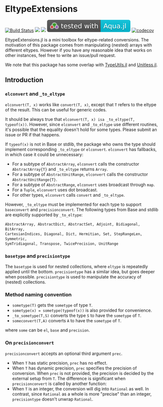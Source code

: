 # EltypeExtensions

[![Build Status](https://github.com/putianyi889/EltypeExtensions.jl/actions/workflows/CI.yml/badge.svg?branch=master)](https://github.com/putianyi889/EltypeExtensions.jl/actions/workflows/CI.yml?query=branch%3Amaster)
[![](https://img.shields.io/badge/docs-stable-blue.svg)](https://putianyi889.github.io/EltypeExtensions.jl/stable)
[![](https://img.shields.io/badge/docs-dev-blue.svg)](https://putianyi889.github.io/EltypeExtensions.jl/dev)
[![Aqua QA](https://raw.githubusercontent.com/JuliaTesting/Aqua.jl/master/badge.svg)](https://github.com/JuliaTesting/Aqua.jl)
[![codecov](https://codecov.io/gh/putianyi889/EltypeExtensions.jl/branch/master/graph/badge.svg?label=codecov)](https://codecov.io/gh/putianyi889/EltypeExtensions.jl)

EltypeExtensions.jl is a mini toolbox for eltype-related conversions. The motivation of this package comes from manipulating (nested) arrays with different eltypes. However if you have any reasonable idea that works on other instances, feel free to write an issue/pull request.

We note that this package has some overlap with [TypeUtils.jl](https://github.com/emmt/TypeUtils.jl) and [Unitless.jl](https://github.com/emmt/Unitless.jl).

## Introduction

### `elconvert` and `_to_eltype`
`elconvert(T, x)` works like `convert(T, x)`, except that `T` refers to the eltype of the result. This can be useful for generic codes.

It should be always true that `elconvert(T, x) isa _to_eltype(T, typeof(x))`. However, since `elconvert` and `_to_eltype` use different routines, it's possible that the equality doesn't hold for some types. Please submit an issue or PR if that happens.

If `typeof(x)` is not in Base or stdlib, the package who owns the type should implement corresponding `_to_eltype` or `elconvert`. `elconvert` has fallbacks, in which case it could be unnecessary:
- For a subtype of `AbstractArray`, `elconvert` calls the constructor `AbstractArray{T}` and `_to_eltype` returns `Array`.
- For a subtype of `AbstractUnitRange`, `elconvert` calls the constructor `AbstractUnitRange{T}`.
- For a subtype of `AbstractRange`, `elconvert` uses broadcast through `map`.
- For a `Tuple`, `elconvert` uses dot broadcast.
- For other types, `elconvert` calls `convert` and `_to_eltype`.

However, `_to_eltype` must be implemented for each type to support `baseconvert` and `precisionconvert`. The following types from Base and stdlib are explicitly supported by `_to_eltype`:
```
AbstractArray, AbstractDict, AbstractSet, Adjoint, Bidiagonal, BitArray,
CartesianIndices, Diagonal, Dict, Hermitian, Set, StepRangeLen, Symmetric,
SymTridiagonal, Transpose, TwicePrecision, UnitRange
```

### `basetype` and `precisiontype`
The `basetype` is used for nested collections, where `eltype` is repeatedly applied until the bottom. `precisiontype` has a similar idea, but goes deeper when possible. `precisiontype` is used to manipulate the accuracy of (nested) collections.

### Method naming convention
- `sometype(T)` gets the `sometype` of type `T`.
- `sometype(x) = sometype(typeof(x))` is also provided for convenience.
- `_to_sometype(T,S)` converts the type `S` to have the `sometype` of `T`.
- `someconvert(T,A)` converts `A` to have the `sometype` of `T`.

where `some` can be `el`, `base` and `precision`.

### On `precisionconvert`
`precisionconvert` accepts an optional third argument `prec`. 
- When `T` has static precision, `prec` has no effect.
- When `T` has dynamic precision, `prec` specifies the precision of conversion. When `prec` is not provided, the precision is decided by the external setup from `T`. The difference is significant when `precisionconvert` is called by another function:
- When `T` is an integer, the conversion will dig into `Rational` as well. In contrast, since `Rational` as a whole is more "precise" than an integer, `precisiontype` doesn't unwrap `Rational`.
